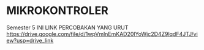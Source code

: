 # MIKROKONTROLER
Semester 5 
INI  LINK PERCOBAKAN YANG URUT
https://drive.google.com/file/d/1wpVmlnEmKAD20lYoWjc2D4Z9lqdF4JTJ/view?usp=drive_link
